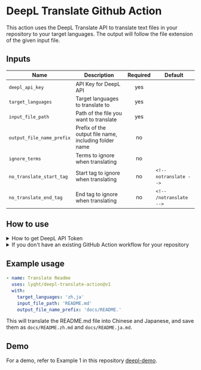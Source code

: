 # DeepL Translate Github Action 

This action uses the DeepL Translate API to translate text files in your repository to your target languages. The output will follow the file extension of the given input file.

## Inputs

| Name                  | Description                                      | Required | Default | 
| --------------------- | ------------------------------------------------ |:--------:| ------- |
| `deepl_api_key`       | API Key for DeepL API                            |   yes     |  |
| `target_languages`    | Target languages to translate to                 |   yes    |         |
| `input_file_path`     | Path of the file you want to translate           |   yes    |         |  
| `output_file_name_prefix` | Prefix of the output file name, including folder name |   no     |         |
| `ignore_terms`        | Terms to ignore when translating                 |   no     |         |  
| `no_translate_start_tag` | Start tag to ignore when translating           |   no     |  `<!-- notranslate -->`  |
| `no_translate_end_tag`   | End tag to ignore when translating                |   no     | `<!-- /notranslate -->` |


## How to use

<details><summary>How to get DeepL API Token</summary>

First, you need to [sign up for a DeepL account](https://www.deepl.com/). Then you can go to https://www.deepl.com/account/summary and retrieve your token there.

![Screenshot of where the auth key is located on the website](DeepL_API_Auth_Key_Example.png)

</details>

<details><summary>If you don't have an existing GitHub Action workflow for your repository</summary>

1. Create a folder `.github/workflows` if you don't have it already 
2. Inside that folder, create a YAML file say `translate.yml`
3. In the `translate.yml` file, you can copy the example below and modify it to your usage.
</details>

## Example usage

```yaml
- name: Translate Readme
  uses: lyqht/deepl-translate-action@v1
  with:
    target_languages: 'zh,ja'
    input_file_path: 'README.md'
    output_file_name_prefix: 'docs/README.'  
```

This will translate the README.md file into Chinese and Japanese, and save them as `docs/README.zh.md` and `docs/README.ja.md`.

## Demo

For a demo, refer to Example 1 in this repository [deepl-demo](https://github.com/lyqht/deepl-demo).